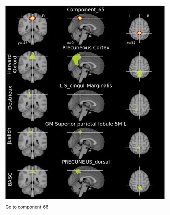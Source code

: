 ![65](preliminary/65.jpg "Component 65")

[Go to component 66](https://parietal-inria.github.io/MODL_atlas/128/66 "Component 66")
